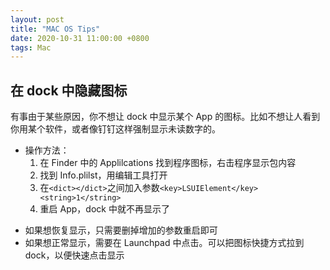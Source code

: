 ```yaml
---
layout: post
title: "MAC OS Tips"
date: 2020-10-31 11:00:00 +0800
tags: Mac
---
```


## 在 dock 中隐藏图标

有事由于某些原因，你不想让 dock 中显示某个 App 的图标。比如不想让人看到你用某个软件，或者像钉钉这样强制显示未读数字的。

- 操作方法：
  1. 在 Finder 中的 Applilcations 找到程序图标，右击程序显示包内容
  2. 找到 Info.plilst，用编辑工具打开
  3. 在`<dict></dict>`之间加入参数`<key>LSUIElement</key><string>1</string>`
  4. 重启 App，dock 中就不再显示了

* 如果想恢复显示，只需要删掉增加的参数重启即可
* 如果想正常显示，需要在 Launchpad 中点击。可以把图标快捷方式拉到 dock，以便快速点击显示
